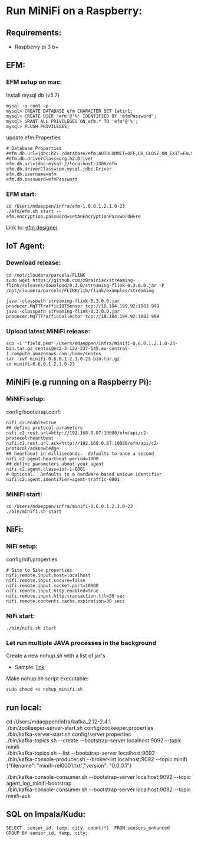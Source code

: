 # Run MiNiFi on a Raspberry:
## Requirements:  
- Raspberry pi 3 b+


## EFM: 
### EFM setup on mac:  
Install mysql db (v5.7)
```
mysql -u root -p
mysql> CREATE DATABASE efm CHARACTER SET latin1;
mysql> CREATE USER 'efm'@'%' IDENTIFIED BY 'efmPassword';
mysql> GRANT ALL PRIVILEGES ON efm.* TO 'efm'@'%';
mysql> FLUSH PRIVILEGES;

```

update efm.Properties
```
# Database Properties
#efm.db.url=jdbc:h2:./database/efm;AUTOCOMMIT=OFF;DB_CLOSE_ON_EXIT=FALSE;LOCK_MODE=3
#efm.db.driverClass=org.h2.Driver
efm.db.url=jdbc:mysql://localhost:3306/efm
efm.db.driverClass=com.mysql.jdbc.Driver
efm.db.username=efm
efm.db.password=efmPassword
```

### EFM start:  
```
cd /Users/mdaeppen/infra/efm-1.0.0.1.2.1.0-23
./efm/efm.sh start --efm.encryption.password=setAnEncryptionPasswordHere

```
Link to: [efm designer](http://localhost:10080/efm/ui/)



## IoT Agent: 
### Download release:  
```
cd /opt/cloudera/parcels/FLINK  
sudo wget https://github.com/zBrainiac/streaming-flink/releases/download/0.3.0/streaming-flink-0.3.0.0.jar -P /opt/cloudera/parcels/FLINK/lib/flink/examples/streaming

java -classpath streaming-flink-0.3.0.0.jar producer.MqTTTrafficIOTSensor tcp://18.184.199.92:1883 999
java -classpath streaming-flink-0.3.0.0.jar producer.MqTTTrafficCollector tcp://18.184.199.92:1883 999
```
### Upload latest MiNiFi release: 
```
scp -i "field.pem" /Users/mdaeppen/infra/minifi-0.6.0.1.2.1.0-23-bin.tar.gz centos@ec2-3-122-237-145.eu-central-1.compute.amazonaws.com:/home/centos
tar -xvf minifi-0.6.0.1.2.1.0-23-bin.tar.gz 
cd minifi-0.6.0.1.2.1.0-23
```

## MiNiFi (e.g running on a Raspberry Pi):  
### MiNiFi setup:  


config/bootstrap.conf:  
```
nifi.c2.enable=true
## define protocol parameters
nifi.c2.rest.url=http://192.168.0.87:10080/efm/api/c2-protocol/heartbeat
nifi.c2.rest.url.ack=http://192.168.0.87:10080/efm/api/c2-protocol/acknowledge
## heartbeat in milliseconds.  defaults to once a second
nifi.c2.agent.heartbeat.period=1000
## define parameters about your agent
nifi.c2.agent.class=iot-1-0001
# Optional.  Defaults to a hardware based unique identifier
nifi.c2.agent.identifier=agemt-traffic-0001
```
### MiNiFi start:  

```
cd /Users/mdaeppen/infra/minifi-0.6.0.1.2.1.0-23
./bin/minifi.sh start
```


## NiFi: 
### NiFi setup:  

config/nifi.properties  
```
# Site to Site properties
nifi.remote.input.host=localhost
nifi.remote.input.secure=false
nifi.remote.input.socket.port=10000
nifi.remote.input.http.enabled=true
nifi.remote.input.http.transaction.ttl=30 sec
nifi.remote.contents.cache.expiration=30 secs
```
### NiFi start:  
```
./bin/nifi.sh start
```

### Let run multiple JAVA processes in the background
Create a new nohup.sh with a list of jar's  
+ Sample: [link](nohup_minifi.sh)

Make nohup.sh script executable:  
```
sudo chmod +x nohup_minifi.sh
```


## run local: 

cd /Users/mdaeppen/infra/kafka_2.12-2.4.1  
./bin/zookeeper-server-start.sh config/zookeeper.properties  
./bin/kafka-server-start.sh config/server.properties  
./bin/kafka-topics.sh --create --bootstrap-server localhost:9092 --topic minifi  
./bin/kafka-topics.sh --list --bootstrap-server localhost:9092  
./bin/kafka-console-producer.sh --broker-list localhost:9092 --topic minifi  
{"filename": "minifi-rel0001.txt","version": "0.0.0.1"}  



./bin/kafka-console-consumer.sh --bootstrap-server localhost:9092 --topic agent_log_minifi-bootstrap   
./bin/kafka-console-consumer.sh --bootstrap-server localhost:9092 --topic minifi-ack  


## SQL on Impala/Kudu:

```
SELECT 	sensor_id, temp, city, count(*)  FROM sensors_enhanced
GROUP BY sensor_id, temp, city;
```

